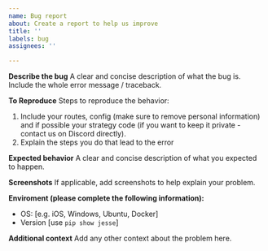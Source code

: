 ```yaml
---
name: Bug report
about: Create a report to help us improve
title: ''
labels: bug
assignees: ''

---
```


<!--
-->

**Describe the bug**
A clear and concise description of what the bug is. Include the whole error message / traceback.

**To Reproduce**
Steps to reproduce the behavior:
1. Include your routes, config (make sure to remove personal information) and if possible your strategy code (if you want to keep it private - contact us on Discord directly).
2. Explain the steps you do that lead to the error

**Expected behavior**
A clear and concise description of what you expected to happen.

**Screenshots**
If applicable, add screenshots to help explain your problem.

**Enviroment (please complete the following information):**
 - OS: [e.g. iOS, Windows, Ubuntu, Docker]
 - Version [use `pip show jesse`] 


**Additional context**
Add any other context about the problem here.
